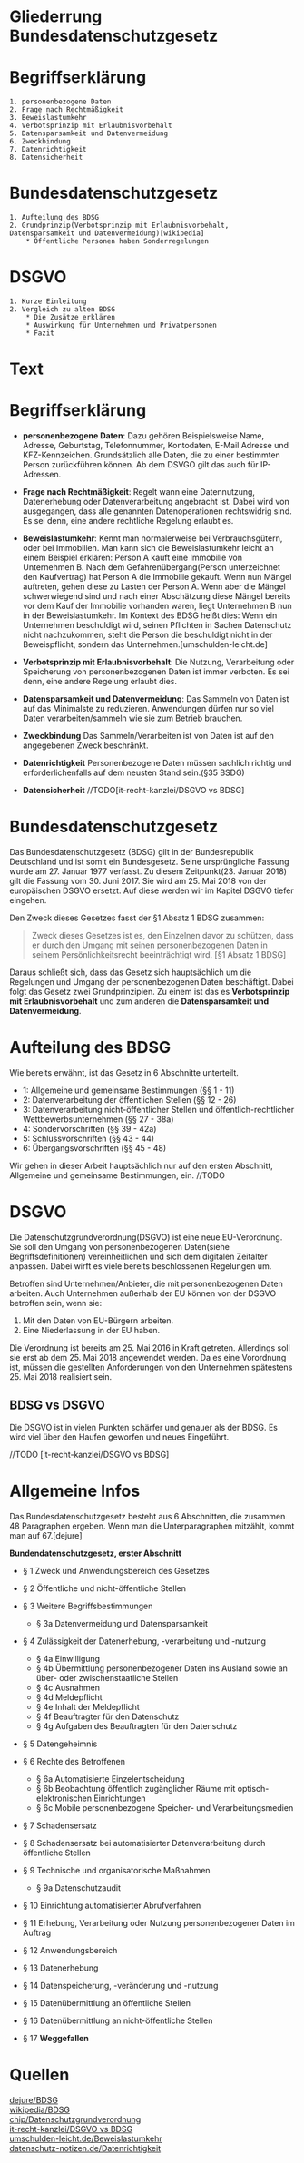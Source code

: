 # __Gliederrung Bundesdatenschutzgesetz__

# Begriffserklärung
    1. personenbezogene Daten
    2. Frage nach Rechtmäßigkeit
    3. Beweislastumkehr
    4. Verbotsprinzip mit Erlaubnisvorbehalt
    5. Datensparsamkeit und Datenvermeidung
    6. Zweckbindung
    7. Datenrichtigkeit
    8. Datensicherheit

# Bundesdatenschutzgesetz
    1. Aufteilung des BDSG
    2. Grundprinzip(Verbotsprinzip mit Erlaubnisvorbehalt, Datensparsamkeit und Datenvermeidung)[wikipedia]
        * Öffentliche Personen haben Sonderregelungen

# DSGVO
    1. Kurze Einleitung
    2. Vergleich zu alten BDSG
        * Die Zusätze erklären
        * Auswirkung für Unternehmen und Privatpersonen
        * Fazit

# __Text__


# Begriffserklärung

* __personenbezogene Daten__:
Dazu gehören Beispielsweise Name, Adresse, Geburtstag, Telefonnummer, Kontodaten, E-Mail Adresse und KFZ-Kennzeichen.
Grundsätzlich alle Daten, die zu einer bestimmten Person zurückführen können.
Ab dem DSVGO gilt das auch für IP-Adressen.

* __Frage nach Rechtmäßigkeit__:
Regelt wann eine Datennutzung, Datenerhebung oder Datenverarbeitung angebracht ist. 
Dabei wird von ausgegangen, dass alle genannten Datenoperationen rechtswidrig sind. 
Es sei denn, eine andere rechtliche Regelung erlaubt es.

* __Beweislastumkehr__:
Kennt man normalerweise bei Verbrauchsgütern, oder bei Immobilien.
Man kann sich die Beweislastumkehr leicht an einem Beispiel erklären:
Person A kauft eine Immobilie von Unternehmen B. Nach dem Gefahrenübergang(Person unterzeichnet den Kaufvertrag) hat Person A die Immobilie gekauft.
Wenn nun Mängel auftreten, gehen diese zu Lasten der Person A.
Wenn aber die Mängel schwerwiegend sind und nach einer Abschätzung diese Mängel bereits vor dem Kauf der Immobilie vorhanden waren, liegt Unternehmen B nun in der Beweislastumkehr.
Im Kontext des BDSG heißt dies: Wenn ein Unternehmen beschuldigt wird, seinen Pflichten in Sachen Datenschutz nicht nachzukommen, steht die Person die beschuldigt nicht in der Beweispflicht, sondern das Unternehmen.[umschulden-leicht.de]

* __Verbotsprinzip mit Erlaubnisvorbehalt__:
Die Nutzung, Verarbeitung oder Speicherung von personenbezogenen Daten ist immer verboten. Es sei denn, eine andere Regelung erlaubt dies.

* __Datensparsamkeit und Datenvermeidung__:
Das Sammeln von Daten ist auf das Minimalste zu reduzieren. Anwendungen dürfen nur so viel Daten verarbeiten/sammeln wie sie zum Betrieb brauchen.

* __Zweckbindung__
Das Sammeln/Verarbeiten ist von Daten ist auf den angegebenen Zweck beschränkt. 

* __Datenrichtigkeit__
Personenbezogene Daten müssen sachlich richtig und erforderlichenfalls auf dem neusten Stand sein.(§35 BSDG)

* __Datensicherheit__
//TODO[it-recht-kanzlei/DSGVO vs BDSG]


# Bundesdatenschutzgesetz

Das Bundesdatenschutzgesetz (BDSG) gilt in der Bundesrepublik Deutschland und ist somit ein Bundesgesetz. Seine ursprüngliche Fassung wurde am 27. Januar 1977 verfasst. Zu diesem Zeitpunkt(23. Januar 2018) gilt die Fassung vom 30. Juni 2017. Sie wird am 25. Mai 2018 von der europäischen DSGVO ersetzt. Auf diese werden wir im Kapitel DSGVO tiefer eingehen.

Den Zweck dieses Gesetzes fasst der §1 Absatz 1 BDSG zusammen:

> Zweck dieses Gesetzes ist es, den Einzelnen davor zu schützen, dass er durch den Umgang mit seinen personenbezogenen Daten in seinem Persönlichkeitsrecht beeinträchtigt wird. [§1 Absatz 1 BDSG]

Daraus schließt sich, dass das Gesetz sich hauptsächlich um die Regelungen und Umgang der personenbezogenen Daten beschäftigt.
Dabei folgt das Gesetz zwei Grundprinzipien.
Zu einem ist das es __Verbotsprinzip mit Erlaubnisvorbehalt__ und zum anderen die __Datensparsamkeit und Datenvermeidung__.


# Aufteilung des BDSG

Wie bereits erwähnt, ist das Gesetz in 6 Abschnitte unterteilt.
* 1: Allgemeine und gemeinsame Bestimmungen (§§ 1 - 11)
* 2: Datenverarbeitung der öffentlichen Stellen (§§ 12 - 26)
* 3: Datenverarbeitung nicht-öffentlicher Stellen und öffentlich-rechtlicher Wettbewerbsunternehmen (§§ 27 - 38a)
* 4: Sondervorschriften (§§ 39 - 42a)
* 5: Schlussvorschriften (§§ 43 - 44)
* 6: Übergangsvorschriften (§§ 45 - 48)

Wir gehen in dieser Arbeit hauptsächlich nur auf den ersten Abschnitt, Allgemeine und gemeinsame Bestimmungen, ein.
//TODO


# DSGVO
Die Datenschutzgrundverordnung(DSGVO) ist eine neue EU-Verordnung. 
Sie soll den Umgang von personenbezogenen Daten(siehe Begriffsdefinitionen) vereinheitlichen und sich dem digitalen Zeitalter anpassen.
Dabei wirft es viele bereits beschlossenen Regelungen um. 

Betroffen sind Unternehmen/Anbieter,
die mit personenbezogenen Daten arbeiten. Auch Unternehmen außerhalb der EU können von der DSGVO betroffen sein, wenn sie:
1. Mit den Daten von EU-Bürgern arbeiten.
2. Eine Niederlassung in der EU haben.

Die Verordnung ist bereits am 25. Mai 2016 in Kraft getreten. Allerdings soll sie erst ab dem 25. Mai 2018 angewendet werden.
Da es eine Vorordnung ist, müssen die gestellten Anforderungen von den Unternehmen spätestens 25. Mai 2018 realisiert sein.

## BDSG vs DSGVO
Die DSGVO ist in vielen Punkten schärfer und genauer als der BDSG. Es wird viel über den Haufen geworfen und neues Eingeführt.

//TODO [it-recht-kanzlei/DSGVO vs BDSG]







# __Allgemeine Infos__
Das Bundesdatenschutzgesetz besteht aus 6 Abschnitten, die zusammen 48 Paragraphen ergeben. Wenn man die Unterparagraphen mitzählt, kommt man auf 67.[dejure]

__Bundendatenschutzgesetz, erster Abschnitt__

* § 1 Zweck und Anwendungsbereich des Gesetzes
* § 2 Öffentliche und nicht-öffentliche Stellen
* § 3 Weitere Begriffsbestimmungen
    * § 3a Datenvermeidung und Datensparsamkeit
* § 4 Zulässigkeit der Datenerhebung, -verarbeitung und -nutzung
    * § 4a Einwilligung
    * § 4b Übermittlung personenbezogener Daten ins Ausland sowie an über- oder zwischenstaatliche Stellen
    * § 4c Ausnahmen
    * § 4d Meldepflicht
    * § 4e Inhalt der Meldepflicht
    * § 4f Beauftragter für den Datenschutz
    * § 4g Aufgaben des Beauftragten für den Datenschutz
* § 5 Datengeheimnis
* § 6 Rechte des Betroffenen
    * § 6a Automatisierte Einzelentscheidung
    * § 6b Beobachtung öffentlich zugänglicher Räume mit optisch-elektronischen Einrichtungen
    * § 6c Mobile personenbezogene Speicher- und Verarbeitungsmedien
* § 7 Schadensersatz
* § 8 Schadensersatz bei automatisierter Datenverarbeitung durch öffentliche Stellen
* § 9 Technische und organisatorische Maßnahmen
    * § 9a Datenschutzaudit
* § 10 Einrichtung automatisierter Abrufverfahren
* § 11 Erhebung, Verarbeitung oder Nutzung personenbezogener Daten im Auftrag



* § 12 Anwendungsbereich
* § 13 Datenerhebung
* § 14 Datenspeicherung, -veränderung und -nutzung
* § 15 Datenübermittlung an öffentliche Stellen
* § 16 Datenübermittlung an nicht-öffentliche Stellen
* § 17 __Weggefallen__

# Quellen

[dejure/BDSG](https://dejure.org/gesetze/BDSG)<br>
[wikipedia/BDSG](https://de.wikipedia.org/wiki/Bundesdatenschutzgesetz)<br>
[chip/Datenschutzgrundverordnung](https://praxistipps.chip.de/datenschutz-grundverordnung-was-ist-das-einfach-erklaert_94979)<br>
[it-recht-kanzlei/DSGVO vs BDSG](http://www.it-recht-kanzlei.de/neue-eu-datenschutzgrundverordnung-serie.html)<br>
[umschulden-leicht.de/Beweislastumkehr](https://www.umschulden-leicht.de/glossar/b/beweislastumkehr.html)<br>
[datenschutz-notizen.de/Datenrichtigkeit](https://www.datenschutz-notizen.de/datenschutz-grundverordnung-neue-grundsaetze-0813653/)
